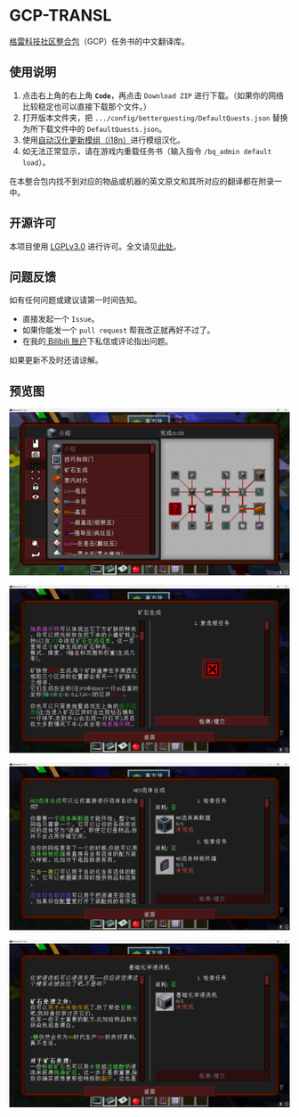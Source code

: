 # GCP-TRANSL
[格雷科技社区整合包](https://github.com/GregTechCEu/GregTech-Community-Pack)（GCP）任务书的中文翻译库。
## 使用说明
1. 点击右上角的右上角 **`Code`**，再点击 `Download ZIP` 进行下载。（如果你的网络比较稳定也可以直接下载那个文件。）
2. 打开版本文件夹，把 `.../config/betterquesting/DefaultQuests.json` 替换为所下载文件中的 `DefaultQuests.json`。
3. 使用[自动汉化更新模组（i18n）](https://www.curseforge.com/minecraft/mc-mods/i18nupdatemod)进行模组汉化。
4. 如无法正常显示，请在游戏内重载任务书（输入指令 `/bq_admin default load`）。

在本整合包内找不到对应的物品或机器的英文原文和其所对应的翻译都在附录一中。
## 开源许可
本项目使用 [LGPLv3.0](https://www.gnu.org/licenses/lgpl-3.0.en.html) 进行许可。全文请见[此处](https://github.com/CodinSnow/GCP-TRANSL/blob/main/LICENSE)。
## 问题反馈
如有任何问题或建议请第一时间告知。

- 直接发起一个 `Issue`。
- 如果你能发一个 `pull request` 帮我改正就再好不过了。
- 在我的[ Bilibili 账户](https://space.bilibili.com/616473668)下私信或评论指出问题。

如果更新不及时还请谅解。
## 预览图
![QUESTLINE](https://github.com/CodinSnow/GCP-TRANSL/blob/main/picture/1.png)

![矿石生成](https://github.com/CodinSnow/GCP-TRANSL/blob/main/picture/2.png)

![AE2流体合成](https://github.com/CodinSnow/GCP-TRANSL/blob/main/picture/3.png)

![基础化学浸洗机](https://github.com/CodinSnow/GCP-TRANSL/blob/main/picture/4.png)
